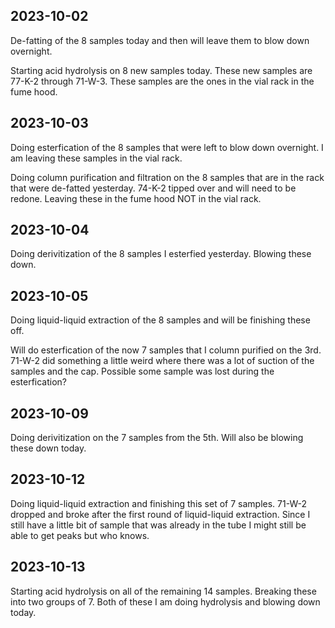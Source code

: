 ## 2023-10-02
De-fatting of the 8 samples today and then will leave them to blow down overnight. 

Starting acid hydrolysis on 8 new samples today.
These new samples are 77-K-2 through 71-W-3.
These samples are the ones in the vial rack in the fume hood. 

## 2023-10-03
Doing esterfication of the 8 samples that were left to blow down overnight.
I am leaving these samples in the vial rack. 

Doing column purification and filtration on the 8 samples that are in the rack that were de-fatted yesterday. 
74-K-2 tipped over and will need to be redone.
Leaving these in the fume hood NOT in the vial rack. 

## 2023-10-04
Doing derivitization of the 8 samples I esterfied yesterday. Blowing these down. 

## 2023-10-05
Doing liquid-liquid extraction of the 8 samples and will be finishing these off. 

Will do esterfication of the now 7 samples that I column purified on the 3rd. 
71-W-2 did something a little weird where there was a lot of suction of the samples and the cap.
Possible some sample was lost during the esterfication?

## 2023-10-09
Doing derivitization on the 7 samples from the 5th.
Will also be blowing these down today. 

## 2023-10-12
Doing liquid-liquid extraction and finishing this set of 7 samples. 
71-W-2 dropped and broke after the first round of liquid-liquid extraction. 
Since I still have a little bit of sample that was already in the tube I might still be able to get peaks but who knows.

## 2023-10-13
Starting acid hydrolysis on all of the remaining 14 samples.
Breaking these into two groups of 7.
Both of these I am doing hydrolysis and blowing down today.
